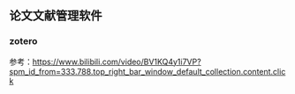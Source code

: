 ## 论文文献管理软件
### zotero 
参考：https://www.bilibili.com/video/BV1KQ4y1i7VP?spm_id_from=333.788.top_right_bar_window_default_collection.content.click